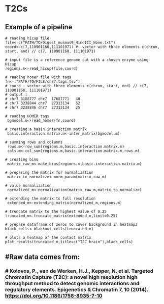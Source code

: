 # T2Cs

## Example of a pipeline
```
# reading hicup file
file<-c("PATH/TO/Digest_musmus9_HindIII_None.txt")
coord<-c(7,110901160,111101971) #- vector with three elements c(chrom, start, end) // c(7, 110901160, 111101971)

# input file is a reference genome cut with a chosen enzyme using Hicup
regions.m<-read_hicup(file,coord)

# reading homer file with tags
fn<-("PATH/TO/FILE/chr7.tags.tsv")
# coord - vector with three elements c(chrom, start, end) // c(7, 110901160, 111101971)
# output :
# chr7 3188777 chr7  17687771   40
# chr7 3238844 chr7  27313134   62
# chr7 3238846 chr7  27313134   25

# reading HOMER tags
 bgmodel.m<-read_homer(fn,coord)

# creating a basin interaction matrix
 basic.interaction.matrix.m<-inter_matrix(bgmodel.m)

# summing rows and columns
 rows.m<-row_sum(regions.m,basic.interaction.matrix.m)
 cols.m<-col_sum(regions.m,basic.interaction.matrix.m,rows.m)

# creating bins
 matrix_raw_m<-make_bins(regions.m,basic.interaction.matrix.m)

# preparing the matrix for normalization
 matrix_to_normalize<-norm_param(matrix_raw_m)

# value normalization
 normalized_m<-normalization(matrix_raw_m,matrix_to_normalize)

# extending the matrix to full resolution
 extended_m<-extending_matrix(normalized_m,regions.m)

# truncate matrix to the highest value of 0.25
truncated_m<-truncate_matrix(extended_m,limit=0.25)

# prepare dataframe of zeros to cover background in heatmap3
black_cells<-blackout_cells(truncated_m)

# plots a heatmap of the contact matrix
plot_results(truncated_m,title=c("T2C brain"),black_cells)

```

## \#Raw data comes from:
### \# Kolovos, P., van de Werken, H.J., Kepper, N. et al. Targeted Chromatin Capture (T2C): a novel high resolution high throughput method to detect genomic interactions and regulatory elements. Epigenetics & Chromatin 7, 10 (2014). https://doi.org/10.1186/1756-8935-7-10
